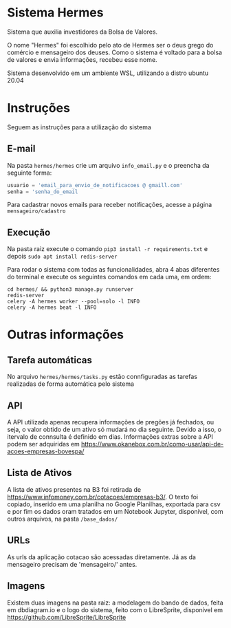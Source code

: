 # Sistema Hermes
Sistema que auxilia investidores da Bolsa de Valores.

O nome "Hermes" foi escolhido pelo ato de Hermes ser o deus grego do comércio e mensageiro dos deuses. Como o sistema é voltado para a bolsa de valores e envia informações, recebeu esse nome.

Sistema desenvolvido em um ambiente WSL, utilizando a distro ubuntu 20.04

# Instruções
Seguem as instruções para a utilização do sistema
## E-mail
Na pasta ```hermes/hermes``` crie um arquivo ```info_email.py``` e o preencha da seguinte forma:
```py
usuario = 'email_para_envio_de_notificacoes @ gmaill.com'
senha = 'senha_do_email
```

Para cadastrar novos emails para receber notificações, acesse a página ```mensageiro/cadastro```

## Execução
Na pasta raiz execute o comando ```pip3 install -r requirements.txt``` e depois ```sudo apt install redis-server```

Para rodar o sistema com todas as funcionalidades, abra 4 abas diferentes do terminal e execute os seguintes comandos em cada uma, em ordem:
```console
cd hermes/ && python3 manage.py runserver
redis-server
celery -A hermes worker --pool=solo -l INFO
celery -A hermes beat -l INFO
```

# Outras informações
## Tarefa automáticas
No arquivo ```hermes/hermes/tasks.py``` estão connfiguradas as tarefas realizadas de forma automática pelo sistema

## API
A API utilizada apenas recupera informações de pregões já fechados, ou seja, o valor obtido de um ativo só mudará no dia seguinte. Devido a isso, o itervalo de connsulta é definido em dias.
Informações extras sobre a API podem ser adquiridas em https://www.okanebox.com.br/como-usar/api-de-acoes-empresas-bovespa/

## Lista de Ativos
A lista de ativos presentes na B3 foi retirada de https://www.infomoney.com.br/cotacoes/empresas-b3/. O texto foi copiado, inserido em uma planilha no Google Planilhas, exportada para csv e por fim os dados oram tratados em um Notebook Jupyter, disponível, com outros arquivos, na pasta ```/base_dados/```

## URLs
As urls da aplicação cotacao são acessadas diretamente. Já as da mensageiro precisam de 'mensageiro/' antes. 

## Imagens
Existem duas imagens na pasta raiz: a modelagem do bando de dados, feita em dbdiagram.io e o logo do sistema, feito com o LibreSprite, disponível em https://github.com/LibreSprite/LibreSprite
